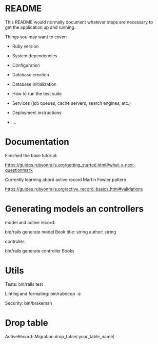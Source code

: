 # README

This README would normally document whatever steps are necessary to get the
application up and running.

Things you may want to cover:

* Ruby version

* System dependencies

* Configuration

* Database creation

* Database initialization

* How to run the test suite

* Services (job queues, cache servers, search engines, etc.)

* Deployment instructions

* ...

# Documentation

Finished the base tutorial:

https://guides.rubyonrails.org/getting_started.html#what-s-next-questionmark

Currently learning abord active record Martin Fowler pattern

https://guides.rubyonrails.org/active_record_basics.html#validations

# Generating models an controllers

model and active record:

bin/rails generate model Book title: string author: string

controller:

bin/rails generate controller Books

# Utils

Tests:
bin/rails test

Linting and formating:
bin/rubocop -a

Security:
bin/brakeman

# Drop table

ActiveRecord::Migration.drop_table(:your_table_name)